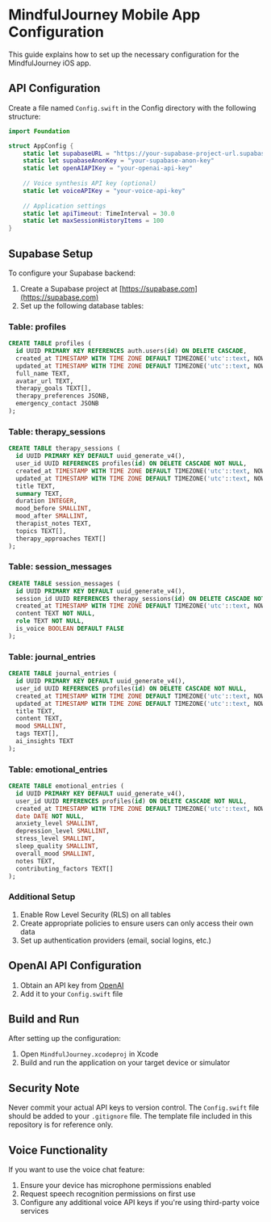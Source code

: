 # MindfulJourney Mobile App Configuration

This guide explains how to set up the necessary configuration for the MindfulJourney iOS app.

## API Configuration

Create a file named `Config.swift` in the Config directory with the following structure:

```swift
import Foundation

struct AppConfig {
    static let supabaseURL = "https://your-supabase-project-url.supabase.co"
    static let supabaseAnonKey = "your-supabase-anon-key"
    static let openAIAPIKey = "your-openai-api-key"
    
    // Voice synthesis API key (optional)
    static let voiceAPIKey = "your-voice-api-key"
    
    // Application settings
    static let apiTimeout: TimeInterval = 30.0
    static let maxSessionHistoryItems = 100
}
```

## Supabase Setup

To configure your Supabase backend:

1. Create a Supabase project at [https://supabase.com](https://supabase.com)
2. Set up the following database tables:

### Table: profiles

```sql
CREATE TABLE profiles (
  id UUID PRIMARY KEY REFERENCES auth.users(id) ON DELETE CASCADE,
  created_at TIMESTAMP WITH TIME ZONE DEFAULT TIMEZONE('utc'::text, NOW()) NOT NULL,
  updated_at TIMESTAMP WITH TIME ZONE DEFAULT TIMEZONE('utc'::text, NOW()) NOT NULL,
  full_name TEXT,
  avatar_url TEXT,
  therapy_goals TEXT[],
  therapy_preferences JSONB,
  emergency_contact JSONB
);
```

### Table: therapy_sessions

```sql
CREATE TABLE therapy_sessions (
  id UUID PRIMARY KEY DEFAULT uuid_generate_v4(),
  user_id UUID REFERENCES profiles(id) ON DELETE CASCADE NOT NULL,
  created_at TIMESTAMP WITH TIME ZONE DEFAULT TIMEZONE('utc'::text, NOW()) NOT NULL,
  updated_at TIMESTAMP WITH TIME ZONE DEFAULT TIMEZONE('utc'::text, NOW()) NOT NULL,
  title TEXT,
  summary TEXT,
  duration INTEGER,
  mood_before SMALLINT,
  mood_after SMALLINT,
  therapist_notes TEXT,
  topics TEXT[],
  therapy_approaches TEXT[]
);
```

### Table: session_messages

```sql
CREATE TABLE session_messages (
  id UUID PRIMARY KEY DEFAULT uuid_generate_v4(),
  session_id UUID REFERENCES therapy_sessions(id) ON DELETE CASCADE NOT NULL,
  created_at TIMESTAMP WITH TIME ZONE DEFAULT TIMEZONE('utc'::text, NOW()) NOT NULL,
  content TEXT NOT NULL,
  role TEXT NOT NULL,
  is_voice BOOLEAN DEFAULT FALSE
);
```

### Table: journal_entries

```sql
CREATE TABLE journal_entries (
  id UUID PRIMARY KEY DEFAULT uuid_generate_v4(),
  user_id UUID REFERENCES profiles(id) ON DELETE CASCADE NOT NULL,
  created_at TIMESTAMP WITH TIME ZONE DEFAULT TIMEZONE('utc'::text, NOW()) NOT NULL,
  updated_at TIMESTAMP WITH TIME ZONE DEFAULT TIMEZONE('utc'::text, NOW()) NOT NULL,
  title TEXT,
  content TEXT,
  mood SMALLINT,
  tags TEXT[],
  ai_insights TEXT
);
```

### Table: emotional_entries

```sql
CREATE TABLE emotional_entries (
  id UUID PRIMARY KEY DEFAULT uuid_generate_v4(),
  user_id UUID REFERENCES profiles(id) ON DELETE CASCADE NOT NULL,
  created_at TIMESTAMP WITH TIME ZONE DEFAULT TIMEZONE('utc'::text, NOW()) NOT NULL,
  date DATE NOT NULL,
  anxiety_level SMALLINT,
  depression_level SMALLINT,
  stress_level SMALLINT,
  sleep_quality SMALLINT,
  overall_mood SMALLINT,
  notes TEXT,
  contributing_factors TEXT[]
);
```

### Additional Setup

1. Enable Row Level Security (RLS) on all tables
2. Create appropriate policies to ensure users can only access their own data
3. Set up authentication providers (email, social logins, etc.)

## OpenAI API Configuration

1. Obtain an API key from [OpenAI](https://openai.com/api/)
2. Add it to your `Config.swift` file

## Build and Run

After setting up the configuration:

1. Open `MindfulJourney.xcodeproj` in Xcode
2. Build and run the application on your target device or simulator

## Security Note

Never commit your actual API keys to version control. The `Config.swift` file should be added to your `.gitignore` file. The template file included in this repository is for reference only.

## Voice Functionality

If you want to use the voice chat feature:

1. Ensure your device has microphone permissions enabled
2. Request speech recognition permissions on first use
3. Configure any additional voice API keys if you're using third-party voice services